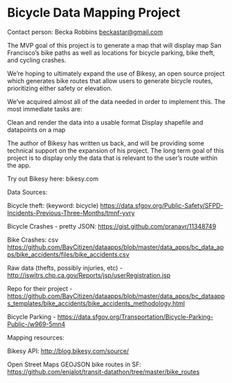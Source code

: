 Bicycle Data Mapping Project
============================

Contact person: Becka Robbins   beckastar@gmail.com

The MVP goal of this project is to generate a map that will display map San Francisco’s bike paths as well as locations for bicycle parking, bike theft, and cycling crashes.

We’re hoping to ultimately expand the use of Bikesy, an open source project which generates bike routes that allow users to generate bicycle routes, prioritizing either safety or elevation. 

We’ve acquired almost all of the data needed in order to implement this. The most immediate tasks are:

Clean and render the data into a usable format
Display shapefile and  datapoints on a map

The author of Bikesy has written us back, and will be providing some technical support on the expansion of his project.   The long term goal of this project is to display only the data that is relevant to the user’s route within the app.   

Try out Bikesy here:  bikesy.com

Data Sources:

Bicycle theft: (keyword: bicycle)
https://data.sfgov.org/Public-Safety/SFPD-Incidents-Previous-Three-Months/tmnf-yvry

Bicycle Crashes - pretty JSON: 
https://gist.github.com/pranavr/11348749

Bike Crashes:  csv
https://github.com/BayCitizen/dataapps/blob/master/data_apps/bc_data_apps/bike_accidents/files/bike_accidents.csv

Raw data (thefts, possibly injuries, etc) -
http://iswitrs.chp.ca.gov/Reports/jsp/userRegistration.jsp

Repo for their project -
https://github.com/BayCitizen/dataapps/blob/master/data_apps/bc_dataapps_templates/bike_accidents/bike_accidents_methodology.html

Bicycle Parking - 
https://data.sfgov.org/Transportation/Bicycle-Parking-Public-/w969-5mn4

Mapping resources:

Bikesy API:
http://blog.bikesy.com/source/

Open Street Maps GEOJSON bike routes in SF:
https://github.com/enjalot/transit-datathon/tree/master/bike_routes
